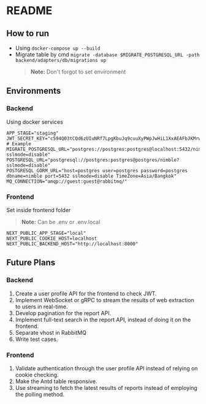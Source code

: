 # README

## How to run

- Using `docker-compose up --build`
- Migrate table by cmd `migrate -database $MIGRATE_POSTGRESQL_URL -path backend/adapters/db/migrations up`
  > **Note:** Don't forgot to set environment

## Environments

### Backend

Using docker services

    APP_STAGE="staging"
    JWT_SECRET_KEY="c594Q03tCQd6zUIuNRf7LpgKbuJq9cuuXyPWpJwHiL1XxAEAFbJKMrwyLEGj4Mma" # Example
    MIGRATE_POSTGRESQL_URL="postgres://postgres:postgres@localhost:5432/nimble?sslmode=disable"
    POSTGRESQL_URL="postgresql://postgres:postgres@postgres/nimble?sslmode=disable"
    POSTGRESQL_GORM_URL="host=postgres user=postgres password=postgres dbname=nimble port=5432 sslmode=disable TimeZone=Asia/Bangkok"
    MQ_CONNECTION="amqp://guest:guest@rabbitmq/"

### Frontend

Set inside frontend folder

> **Note:** Can be .env or .env.local

    NEXT_PUBLIC_APP_STAGE="local"
    NEXT_PUBLIC_COOKIE_HOST=localhost
    NEXT_PUBLIC_BACKEND_HOST="http://localhost:8000"

## Future Plans

### Backend

1.  Create a user profile API for the frontend to check JWT.
2.  Implement WebSocket or gRPC to stream the results of web extraction to users in real-time.
3.  Develop pagination for the report API.
4.  Implement full-text search in the report API, instead of doing it on the frontend.
5.  Separate vhost in RabbitMQ
6.  Write test cases.

### Frontend

1.  Validate authentication through the user profile API instead of relying on cookie checking.
2.  Make the Antd table responsive.
3.  Use streaming to fetch the latest results of reports instead of employing the polling method.
